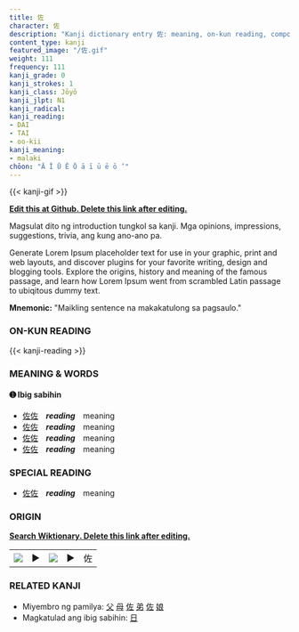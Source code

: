 ```yaml
---
title: 佐
character: 佐
description: "Kanji dictionary entry 佐: meaning, on-kun reading, compounds, origin, related kanji"
content_type: kanji
featured_image: "/佐.gif"
weight: 111
frequency: 111
kanji_grade: 0
kanji_strokes: 1
kanji_class: Jōyō
kanji_jlpt: N1
kanji_radical: 
kanji_reading: 
- DAI
- TAI
- oo-kii
kanji_meaning:
- malaki
chōon: "Ā Ī Ū Ē Ō ā ī ū ē ō ’"
---
```

[//]: # (Don't edit the line below. Kanji animated GIF code is automatically generated.)
{{< kanji-gif >}}

[//]: # (Edit below this line.)

**[Edit this at Github. Delete this link after editing.](https://github.com/tim0g/tim/tree/main/content/kanji/佐/index.md)**

Magsulat dito ng introduction tungkol sa kanji. Mga opinions, impressions, suggestions, trivia, ang kung ano-ano pa.

Generate Lorem Ipsum placeholder text for use in your graphic, print and web layouts, and discover plugins for your favorite writing, design and blogging tools. Explore the origins, history and meaning of the famous passage, and learn how Lorem Ipsum went from scrambled Latin passage to ubiqitous dummy text.
 
**Mnemonic:** "Maikling sentence na makakatulong sa pagsaulo."

### ON-KUN READING

[//]: # (Don't edit the line below. ON-KUN READING code is automatically generated.)
{{< kanji-reading >}}

### MEANING & WORDS

#### ➊ **Ibig sabihin**
  - [佐](../佐)[佐](../佐)　***reading***　meaning
  - [佐](../佐)[佐](../佐)　***reading***　meaning
  - [佐](../佐)[佐](../佐)　***reading***　meaning
  - [佐](../佐)[佐](../佐)　***reading***　meaning

### SPECIAL READING
  - [佐](../佐)[佐](../佐)　***reading***　meaning

### ORIGIN

**[Search Wiktionary. Delete this link after editing.](https://wiktionary.org/wiki/佐)**
<table class="kanji-table"><tr><td>
<img src="60px-佐-bronze.svg.png">
</td><td>▶</td><td>
<img src="60px-佐-oracle.svg.png">
</td><td>▶</td>
<td class="kanji-origin">佐</td>
</tr></table>

### RELATED KANJI
- Miyembro ng pamilya: [父](../父) [母](../母) [佐](../佐) [弟](../弟) [佐](../佐) [娘](../娘)
- Magkatulad ang ibig sabihin: [日](../日)
